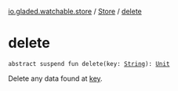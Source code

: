 [io.gladed.watchable.store](../index.md) / [Store](index.md) / [delete](./delete.md)

# delete

`abstract suspend fun delete(key: `[`String`](https://kotlinlang.org/api/latest/jvm/stdlib/kotlin/-string/index.html)`): `[`Unit`](https://kotlinlang.org/api/latest/jvm/stdlib/kotlin/-unit/index.html)

Delete any data found at [key](delete.md#io.gladed.watchable.store.Store$delete(kotlin.String)/key).

